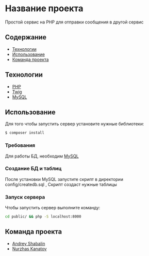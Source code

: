 # Название проекта
Простой сервис на PHP для отправки сообщения в другой сервис
## Содержание
- [Технологии](#технологии)
- [Использование](#использование)
- [Команда проекта](#команда-проекта)

## Технологии
- [PHP](https://www.php.net/)
- [Twig](https://twig.symfony.com/)
- [MySQL](https://www.mysql.com/)

## Использование
Для того чтобы запустить сервер установите нужные библиотеки:
```sh
$ composer install
```


### Требования
Для работы БД, необходим [MySQL](https://www.mysql.com/)

### Создание БД и таблиц
После установки MySQL запустите скрипт в директории config/createdb.sql , Скрипт создаст нужные таблицы

### Запуск сервера
Чтобы запустить сервер выполните команду:
```sh
cd public/ && php -S localhost:8000
```

## Команда проекта

- [Andrey Shabalin](https://github.com/Andreyshabalinn)
- [Nurzhas Kanatov](https://github.com/kanatovnurzhas)

